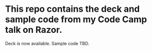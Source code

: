 This repo contains the deck and sample code from my Code Camp talk on Razor.
=====

Deck is now available.  Sample code TBD.

